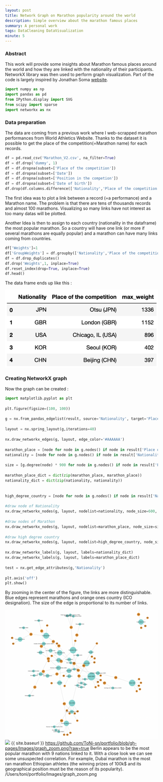 ```yaml
---
layout: post
title: Network Graph on Marathon popularity around the world
description: Simple overview about the marathon famous places
summary: A personal work 
tags: DataCleaning DataVisualization
minute: 5
---
```


### Abstract

This work will provide some insights about Marathon famous places around the world and how they are linked with the nationality of their participants. NetworkX library was then used to perform graph visualization. Part of the code is largely inspired by Jonathan Soma <a href="https://jonathansoma.com/lede/algorithms-2017/classes/networks/networkx-graphs-from-source-target-dataframe/">website</a>.

```python
import numpy as np
import pandas as pd
from IPython.display import SVG
from scipy import sparse
import networkx as nx
```

### Data preparation
The data are coming from a previous work where I web-scrapped marathon performances from World Athletics Website.
Thanks to the dataset it is possible to get the place of the competition(=Marathon name) for each records.

```python
df = pd.read_csv('Marathon_V2.csv', na_filter=True)
df = df.drop('dummy', 1)
df = df.dropna(subset=['Place of the competition'])
df = df.dropna(subset=['Date'])
df = df.dropna(subset=['Position in the competion'])
df = df.dropna(subset=['Date of birth'])
df.drop(df.columns.difference(['Nationality','Place of the competition']), 1, inplace=True)
```

The first idea was to plot a link between a record (=a performance) and a Marathon name.
The problem is that there are tens of thousands records and almost 100 marathons. Visualizing so many links have not interest as too many datas will be plotted.

Another Idea is then to assign to each country (nationality in the dataframe) the most popular marathon. So a country will have one link (or more if several marathons are equally popular) and a marathon can have many links coming from countries.

```python
df['Weights']=1
df['GroupWeights'] = df.groupby(['Nationality','Place of the competition'])['Weights'].transform('sum')
df = df.drop_duplicates()
df.drop('Weights',1, inplace=True)
df.reset_index(drop=True, inplace=True)
df.head()
```

The data frame ends up like this :

![](/Images/dataframe.png)

### Creating NetworkX graph
Now the graph can be created :

```python
import matplotlib.pyplot as plt

plt.figure(figsize=(100, 100))

g = nx.from_pandas_edgelist(result, source='Nationality', target='Place of the competition')

layout = nx.spring_layout(g,iterations=40)

nx.draw_networkx_edges(g, layout, edge_color='#AAAAAA')

marathon_place = [node for node in g.nodes() if node in result['Place of the competition'].unique()]
nationality = [node for node in g.nodes() if node in result['Nationality'].unique()]

size = [g.degree(node) * 900 for node in g.nodes() if node in result['Place of the competition'].unique()]

marathon_place_dict = dict(zip(marathon_place, marathon_place))
nationality_dict = dict(zip(nationality, nationality))


high_degree_country = [node for node in g.nodes() if node in result['Nationality'].unique() and g.degree(node) > 1]

#draw node of Nationality
nx.draw_networkx_nodes(g, layout, nodelist=nationality, node_size=600, node_color='darkorange')

#draw nodes of Marathon
nx.draw_networkx_nodes(g, layout, nodelist=marathon_place, node_size=size, node_color='mediumturquoise')

#draw high degree country
nx.draw_networkx_nodes(g, layout, nodelist=high_degree_country, node_size=1200, node_color='darkorange')

nx.draw_networkx_labels(g, layout, labels=nationality_dict)
nx.draw_networkx_labels(g, layout, labels=marathon_place_dict)

test = nx.get_edge_attributes(g,'Nationality')

plt.axis('off')
plt.show()
```

By zooming in the center of the figure, the links are more distinguishable.
Blue edges represent marathons and orange ones country (ICO designation). The size of the edge is proportional to its number of links.

![](Images/graph_zoom.png)
<img src="{{ site.baseurl }}/Images/graph_zoom.png">
{{ site.baseurl }}
https://github.com/ToNi-sn/portfolio/blob/gh-pages/Images/graph_zoom.png?raw=true
Berlin appears to be the most popular marathon with 9 nations linked to it. With a close look we can see some unsuspected correlation. For example, Dubaï marathon is the most ran marathon Ethiopian athletes (the winning prizes of 100k$ and its geographical position must be the reason of its popularity).
/Users/toni/portfolio/Images/graph_zoom.png